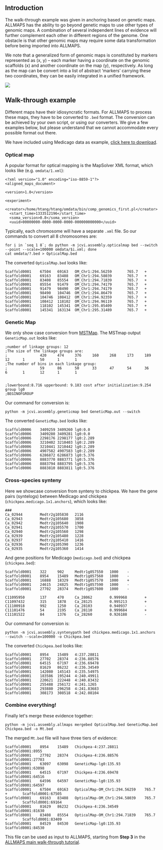 ## Introduction
The walk-through example was given in anchoring based on genetic maps. ALLMAPS has the ability to go beyond genetic maps to use other types of genomic maps. A combination of several independent lines of evidence will further complement each other in different regions of the genome. One obstacle is that other genomic maps may require some data transformation before being imported into ALLMAPS. 

We note that a generalized form of genomic maps is constituted by markers represented as (x, y) – each marker having a coordinate on the genomic scaffolds (x) and another coordinate on the map (y), respectively. As long as the map can be convert into a list of abstract ‘markers’ carrying these two coordinates, they can be easily integrated in a unified framework.

![](https://dl.dropboxusercontent.com/u/15937715/Data/ALLMAPS/Integrated-maps.png)

## Walk-through example
Different maps have their idiosyncratic formats. For ALLMAPS to process these maps, they have to be converted to  `.bed` format. The conversion can be achieved by your own script, or using our converters. We give a few examples below, but please understand that we cannot accommodate every possible format out there.

We have included using Medicago data as example, [click here to download](https://dl.dropboxusercontent.com/u/15937715/Data/ALLMAPS/maps.zip).

### Optical map
A popular format for optical mapping is the MapSolver XML format, which looks like (e.g. `omdata/1.xml`):
```
<?xml version="1.0" encoding="iso-8859-1"?>
<aligned_maps_document>

<version>1.0</version>

<experiment>
  <creator>/home/htang/htang/omdata/bin/comp_genomics_first.pl</creator>
  <start_time>1333512196</start_time>
  <soma_version>0.8</soma_version>
  <uuid>00000000-0000-0000-0000-000000000000</uuid>
```
Typically, each chromosome will have a separate `.xml` file. So our commands to convert all 8 chromosomes are:
```
for i in `seq 1 8`; do python -m jcvi.assembly.opticalmap bed --switch --point --scale=100000 omdata/$i.xml; done
cat omdata/?.bed > OpticalMap.bed
```
The converted `OpticalMap.bed` looks like:
```
Scaffold0001    67504   69163   OM_Chr1:294.56259       765.7   +
Scaffold0001    69163   83408   OM_Chr1:294.58039       765.7   +
Scaffold0001    83408   85554   OM_Chr1:294.71839       765.7   +
Scaffold0001    85554   91479   OM_Chr1:294.74179       765.7   +
Scaffold0001    91479   98490   OM_Chr1:294.74179       765.7   +
Scaffold0001    98490   104746  OM_Chr1:294.86479       765.7   +
Scaffold0001    104746  108412  OM_Chr1:294.92359       765.7   +
Scaffold0001    108412  118102  OM_Chr1:294.96119       765.7   +
Scaffold0001    118102  145341  OM_Chr1:295.05409       765.7   +
Scaffold0001    145341  163134  OM_Chr1:295.31489       765.7   +
```

### Genetic Map
We only show case conversion from [MSTMap](http://alumni.cs.ucr.edu/~yonghui/mstmap.html). The MSTmap output `GeneticMap.out` looks like:
```
;number of linkage groups: 12
;The size of the linkage groups are:
;               420     474     376     160     268     173     189     12      1       50      1       1
;The number of bins in each linkage group:
;               59      86      50      33      47      54      36      6       1       12      1       1


;lowerbound:8.716 upperbound: 9.183 cost after initialization:9.254
group lg0
;BEGINOFGROUP
```
Our command for conversion is:
```
python -m jcvi.assembly.geneticmap bed GeneticMap.out --switch
```
The converted `GeneticMap.bed` looks like:
```
Scaffold0006    3409259 3409260 lg0:0.0
Scaffold0006    3409280 3409281 lg0:0.0
Scaffold0006    2298176 2298177 lg0:2.289
Scaffold0006    3210402 3210403 lg0:2.289
Scaffold0006    3210441 3210442 lg0:2.289
Scaffold0006    4907582 4907583 lg0:2.289
Scaffold0006    6286872 6286873 lg0:5.376
Scaffold0006    8883770 8883771 lg0:5.376
Scaffold0006    8883794 8883795 lg0:5.376
Scaffold0006    8883810 8883811 lg0:5.376
```

### Cross-species synteny
Here we showcase conversion from synteny to chickpea. We have the gene pairs (syntelogs) between Medicago and chickpea (`chickpea.medicago.1x1.anchors`), which looks like:
```
###
Ca_02944        Medtr2g105830   2116
Ca_02943        Medtr2g105680   3858
Ca_02942        Medtr2g105640   1908
Ca_02941        Medtr2g105570   1700
Ca_02940        Medtr2g105560   1298
Ca_02939        Medtr2g105480   1228
Ca_02937        Medtr2g105410   1416
Ca_02936        Medtr2g105390   1236
Ca_02935        Medtr2g105360   1414
```
And gene positions for Medicago (`medicago.bed`) and chickpea (`chickpea.bed`):
```
Scaffold0001    322     902     Medtr1g057550   1000    -
Scaffold0001    8954    15489   Medtr1g057560   1000    -
Scaffold0001    16888   18329   Medtr1g057570   1000    +
Scaffold0001    24615   24825   Medtr1g057590   1000    -
Scaffold0001    27702   28374   Medtr1g057600   1000    -
```
```
C11095950       137     470     Ca_28062        0.999968        +
C11097432       315     1878    Ca_28125        0.995213        +
C11100918       992     1250    Ca_28103        0.940937        -
C11101476       54      2195    Ca_28110        0.999684        +
C11101522       84      1376    Ca_28260        0.926188        -
```
Our command for conversion is:
```
python -m jcvi.assembly.syntenypath bed chickpea.medicago.1x1.anchors --switch --scale=100000 -o Chickpea.bed
```
The converted `Chickpea.bed` looks like:
```
Scaffold0001    8954    15489   4:237.28811
Scaffold0001    27702   28374   4:236.88576
Scaffold0001    64515   67197   4:236.69478
Scaffold0001    81629   86232   4:236.34549
Scaffold0001    142080  145143  4:235.54975
Scaffold0001    183586  195244  4:240.49911
Scaffold0001    220621  222448  4:240.83432
Scaffold0001    255488  256172  4:241.1265
Scaffold0001    293880  296258  4:241.83683
Scaffold0001    308173  308518  4:242.08104
```

### Combine everything!
Finally let's merge these evidence together:
```
python -m jcvi.assembly.allmaps mergebed OpticalMap.bed GeneticMap.bed Chickpea.bed -o Mt.bed
```
The merged `Mt.bed` file will have three tiers of evidence:
```
Scaffold0001    8954    15489   Chickpea-4:237.28811    Scaffold0001:8955
Scaffold0001    27702   28374   Chickpea-4:236.88576    Scaffold0001:27703
Scaffold0001    63097   63098   GeneticMap-lg0:135.93   Scaffold0001:63098
Scaffold0001    64515   67197   Chickpea-4:236.69478    Scaffold0001:64516
Scaffold0001    64596   64597   GeneticMap-lg0:135.93   Scaffold0001:64597
Scaffold0001    67504   69163   OpticalMap-OM_Chr1:294.56259    765.7   +       Scaffold0001:67505
Scaffold0001    69163   83408   OpticalMap-OM_Chr1:294.58039    765.7   +       Scaffold0001:69164
Scaffold0001    81629   86232   Chickpea-4:236.34549    Scaffold0001:81630
Scaffold0001    83408   85554   OpticalMap-OM_Chr1:294.71839    765.7   +       Scaffold0001:83409
Scaffold0001    84529   84530   GeneticMap-lg0:135.93   Scaffold0001:84530
```
This file can be used as input to ALLMAPS, starting from **Step 3** in the [ALLMAPS main walk-through tutorial](https://github.com/tanghaibao/jcvi/wiki/ALLMAPS).